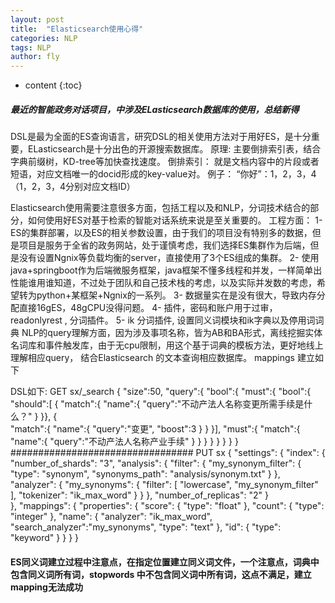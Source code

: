 ```yaml
---
layout: post
title:  "Elasticsearch使用心得"
categories: NLP
tags: NLP  
author: fly
---
```


* content
{:toc}

##### 最近的智能政务对话项目，中涉及ELasticsearch数据库的使用，总结新得
DSL是最为全面的ES查询语言，研究DSL的相关使用方法对于用好ES，是十分重要，ELasticsearch是十分出色的开源搜索数据库。
原理: 主要倒排索引表，结合字典前缀树，KD-tree等加快查找速度。
倒排索引：
        就是文档内容中的片段或者短语，对应文档唯一的docid形成的key-value对。
       例子： “你好”：1，2，3，4（1，2，3，4分别对应文档ID）

Elasticsearch使用需要注意很多方面，包括工程以及和NLP，分词技术结合的部分，如何使用好ES对基于检索的智能对话系统来说是至关重要的。
工程方面：
      1- ES的集群部署，以及ES的相关参数设置，由于我们的项目没有特别多的数据，但是项目是服务于全省的政务网站，处于谨慎考虑，我们选择ES集群作为后端，但是没有设置Ngnix等负载均衡的server，直接使用了3个ES组成的集群。
      2- 使用java+springboot作为后端微服务框架，java框架不懂多线程和并发，一样简单出性能谁用谁知道，不过处于团队和自己技术栈的考虑，以及实际并发数的考虑，希望转为python+某框架+Ngnix的一系列。
      3- 数据量实在是没有很大，导致内存分配直接16gES，48gCPU没得问题。
      4- 插件，密码和账户用于过审，readonlyrest , 分词插件。
      5- ik 分词插件, 设置同义词模块和ik字典以及停用词词典
NLP的query理解方面，因为涉及事项名称，皆为AB和BA形式，离线挖掘实体名词库和事件触发库，由于无cpu限制，用这个基于词典的模板方法，更好地线上理解相应query，
结合Elasticsearch 的文本查询相应数据库。
mappings 建立如下

DSL如下:
GET sx/_search
{
 "size":50,
       "query":{
             "bool":{
                   "must":{
                        "bool":{
                          "should":[
                                    {
                                    "match":{
                                        "name":{
                                          "query":"不动产法人名称变更所需手续是什么？"
                                                }
                                                             }},
                                    {      
                                    "match":{
                                           "name":{
                                                "query":"变更",
                                                 "boost":3
                                                  }
                                           }
                                           }],
                   "must":{
                      "match":{
                         "name":{
                             "query":"不动产法人名称产业手续"
                           }
                         }
                      } 
                   }
              }
           }
       }
}
#################################
PUT sx
{
      "settings": {
      "index": {
      "number_of_shards": "3",
      "analysis": {
            "filter": {
            "my_synonym_filter": {
            "type": "synonym",
            "synonyms_path": "analysis/synonym.txt"
                                    }
                        },
            "analyzer": {
                  "my_synonyms": {
                  "filter": [ 
                  "lowercase",
                  "my_synonym_filter"
                              ],
            "tokenizer": "ik_max_word"
                  }
            }
      },
            "number_of_replicas": "2"
                   }     
            },
            "mappings": {
                  "properties": {
                        "score": {
                              "type": "float"
                                },
                        "count": {
                              "type": "integer"
                            },
                        "name": {
                              "analyzer": "ik_max_word",
                              "search_analyzer":"my_synonyms",
                              "type": "text"
                        },
                        "id": {
                                "type": "keyword"
                        }
            }
      }
}
#### ES同义词建立过程中注意点，在指定位置建立同义词文件，一个注意点，词典中包含同义词所有词，stopwords 中不包含同义词中所有词，这点不满足，建立mapping无法成功

